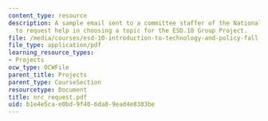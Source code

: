 ```yaml
---
content_type: resource
description: A sample email sent to a committee staffer of the National Research Council
  to request help in choosing a topic for the ESD.10 Group Project.
file: /media/courses/esd-10-introduction-to-technology-and-policy-fall-2006/b1e4e5cae0bd9f406da89ead4e8383be_nrc_request.pdf
file_type: application/pdf
learning_resource_types:
- Projects
ocw_type: OCWFile
parent_title: Projects
parent_type: CourseSection
resourcetype: Document
title: nrc_request.pdf
uid: b1e4e5ca-e0bd-9f40-6da8-9ead4e8383be
---
```

